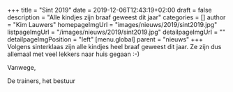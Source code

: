 +++
title = "Sint 2019"
date = 2019-12-06T12:43:19+02:00
draft = false
description = "Alle kindjes zijn braaf geweest dit jaar"
categories = []
author = "Kim Lauwers"
homepageImgUrl = "images/nieuws/2019/sint2019.jpg"
listpageImgUrl = "/images/nieuws/2019/sint2019.jpg"
detailpageImgUrl = ""
detailpageImgPosition = "left"
[menu.global]
    parent = "nieuws"
+++
Volgens sinterklaas zijn alle kindjes heel braaf geweest dit jaar.
Ze zijn dus allemaal met veel lekkers naar huis gegaan :-)
 
Vanwege,

De trainers, het bestuur